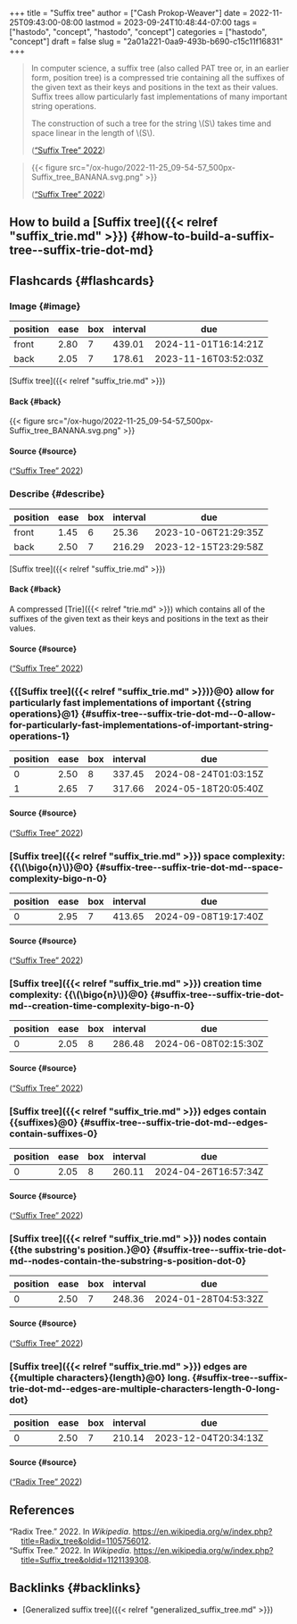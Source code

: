 +++
title = "Suffix tree"
author = ["Cash Prokop-Weaver"]
date = 2022-11-25T09:43:00-08:00
lastmod = 2023-09-24T10:48:44-07:00
tags = ["hastodo", "concept", "hastodo", "concept"]
categories = ["hastodo", "concept"]
draft = false
slug = "2a01a221-0aa9-493b-b690-c15c11f16831"
+++

> In computer science, a suffix tree (also called PAT tree or, in an earlier form, position tree) is a compressed trie containing all the suffixes of the given text as their keys and positions in the text as their values. Suffix trees allow particularly fast implementations of many important string operations.
>
> The construction of such a tree for the string \\(S\\) takes time and space linear in the length of \\(S\\).
>
> (<a href="#citeproc_bib_item_2">“Suffix Tree” 2022</a>)

<!--quoteend-->

> {{< figure src="/ox-hugo/2022-11-25_09-54-57_500px-Suffix_tree_BANANA.svg.png" >}}
>
> (<a href="#citeproc_bib_item_2">“Suffix Tree” 2022</a>)


## How to build a [Suffix tree]({{< relref "suffix_trie.md" >}}) {#how-to-build-a-suffix-tree--suffix-trie-dot-md}


## Flashcards {#flashcards}


### Image {#image}

| position | ease | box | interval | due                  |
|----------|------|-----|----------|----------------------|
| front    | 2.80 | 7   | 439.01   | 2024-11-01T16:14:21Z |
| back     | 2.05 | 7   | 178.61   | 2023-11-16T03:52:03Z |

[Suffix tree]({{< relref "suffix_trie.md" >}})


#### Back {#back}

{{< figure src="/ox-hugo/2022-11-25_09-54-57_500px-Suffix_tree_BANANA.svg.png" >}}


#### Source {#source}

(<a href="#citeproc_bib_item_2">“Suffix Tree” 2022</a>)


### Describe {#describe}

| position | ease | box | interval | due                  |
|----------|------|-----|----------|----------------------|
| front    | 1.45 | 6   | 25.36    | 2023-10-06T21:29:35Z |
| back     | 2.50 | 7   | 216.29   | 2023-12-15T23:29:58Z |

[Suffix tree]({{< relref "suffix_trie.md" >}})


#### Back {#back}

A compressed [Trie]({{< relref "trie.md" >}}) which contains all of the suffixes of the given text as their keys and positions in the text as their values.


#### Source {#source}

(<a href="#citeproc_bib_item_2">“Suffix Tree” 2022</a>)


### {{[Suffix tree]({{< relref "suffix_trie.md" >}})}@0} allow for particularly fast implementations of important {{string operations}@1} {#suffix-tree--suffix-trie-dot-md--0-allow-for-particularly-fast-implementations-of-important-string-operations-1}

| position | ease | box | interval | due                  |
|----------|------|-----|----------|----------------------|
| 0        | 2.50 | 8   | 337.45   | 2024-08-24T01:03:15Z |
| 1        | 2.65 | 7   | 317.66   | 2024-05-18T20:05:40Z |


#### Source {#source}

(<a href="#citeproc_bib_item_2">“Suffix Tree” 2022</a>)


### [Suffix tree]({{< relref "suffix_trie.md" >}}) space complexity: {{\\(\bigo{n}\\)}@0} {#suffix-tree--suffix-trie-dot-md--space-complexity-bigo-n-0}

| position | ease | box | interval | due                  |
|----------|------|-----|----------|----------------------|
| 0        | 2.95 | 7   | 413.65   | 2024-09-08T19:17:40Z |


#### Source {#source}

(<a href="#citeproc_bib_item_2">“Suffix Tree” 2022</a>)


### [Suffix tree]({{< relref "suffix_trie.md" >}}) creation time complexity: {{\\(\bigo{n}\\)}@0} {#suffix-tree--suffix-trie-dot-md--creation-time-complexity-bigo-n-0}

| position | ease | box | interval | due                  |
|----------|------|-----|----------|----------------------|
| 0        | 2.05 | 8   | 286.48   | 2024-06-08T02:15:30Z |


#### Source {#source}

(<a href="#citeproc_bib_item_2">“Suffix Tree” 2022</a>)


### [Suffix tree]({{< relref "suffix_trie.md" >}}) edges contain {{suffixes}@0} {#suffix-tree--suffix-trie-dot-md--edges-contain-suffixes-0}

| position | ease | box | interval | due                  |
|----------|------|-----|----------|----------------------|
| 0        | 2.05 | 8   | 260.11   | 2024-04-26T16:57:34Z |


#### Source {#source}

(<a href="#citeproc_bib_item_2">“Suffix Tree” 2022</a>)


### [Suffix tree]({{< relref "suffix_trie.md" >}}) nodes contain {{the substring's position.}@0} {#suffix-tree--suffix-trie-dot-md--nodes-contain-the-substring-s-position-dot-0}

| position | ease | box | interval | due                  |
|----------|------|-----|----------|----------------------|
| 0        | 2.50 | 7   | 248.36   | 2024-01-28T04:53:32Z |


#### Source {#source}

(<a href="#citeproc_bib_item_2">“Suffix Tree” 2022</a>)


### [Suffix tree]({{< relref "suffix_trie.md" >}}) edges are {{multiple characters}{length}@0} long. {#suffix-tree--suffix-trie-dot-md--edges-are-multiple-characters-length-0-long-dot}

| position | ease | box | interval | due                  |
|----------|------|-----|----------|----------------------|
| 0        | 2.50 | 7   | 210.14   | 2023-12-04T20:34:13Z |


#### Source {#source}

(<a href="#citeproc_bib_item_1">“Radix Tree” 2022</a>)

## References

<style>.csl-entry{text-indent: -1.5em; margin-left: 1.5em;}</style><div class="csl-bib-body">
  <div class="csl-entry"><a id="citeproc_bib_item_1"></a>“Radix Tree.” 2022. In <i>Wikipedia</i>. <a href="https://en.wikipedia.org/w/index.php?title=Radix_tree&oldid=1105756012">https://en.wikipedia.org/w/index.php?title=Radix_tree&#38;oldid=1105756012</a>.</div>
  <div class="csl-entry"><a id="citeproc_bib_item_2"></a>“Suffix Tree.” 2022. In <i>Wikipedia</i>. <a href="https://en.wikipedia.org/w/index.php?title=Suffix_tree&oldid=1121139308">https://en.wikipedia.org/w/index.php?title=Suffix_tree&#38;oldid=1121139308</a>.</div>
</div>


## Backlinks {#backlinks}

-   [Generalized suffix tree]({{< relref "generalized_suffix_tree.md" >}})
